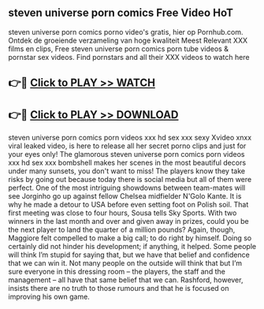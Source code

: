 ## steven universe porn comics Free Video HoT 

steven universe porn comics porno video's gratis, hier op Pornhub.com. Ontdek de groeiende verzameling van hoge kwaliteit Meest Relevant XXX films en clips,
Free steven universe porn comics porn tube videos & pornstar sex videos. Find pornstars and all their XXX videos to watch here


## 👉🔴 [Click to PLAY >> WATCH](http://us.freeplayer.one?title=steven_universe_porn_comics&ref=16D)

## 👉🔴 [Click to PLAY >> DOWNLOAD](http://us.freeplayer.one?title=steven_universe_porn_comics&ref=16D)


steven universe porn comics porn videos xxx hd sex xxx sexy Xvideo xnxx viral leaked video, is here to release all her secret porno clips and just for your eyes only! The glamorous steven universe porn comics porn videos xxx hd sex xxx bombshell makes her scenes in the most beautiful decors under many sunsets, you don't want to miss! The players know they take risks by going out because today there is social media but all of them were perfect. One of the most intriguing showdowns between team-mates will see Jorginho go up against fellow Chelsea midfielder N'Golo Kante. It is why he made a detour to USA before even setting foot on Polish soil. That first meeting was close to four hours, Sousa tells Sky Sports. With two winners in the last month and over and given away in prizes, could you be the next player to land the quarter of a million pounds? Again, though, Maggiore felt compelled to make a big call; to do right by himself. Doing so certainly did not hinder his development; if anything, it helped. Some people will think I’m stupid for saying that, but we have that belief and confidence that we can win it. Not many people on the outside will think that but I’m sure everyone in this dressing room – the players, the staff and the management – all have that same belief that we can. Rashford, however, insists there are no truth to those rumours and that he is focused on improving his own game.
